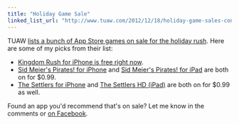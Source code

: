 ```yaml
---
title: "Holiday Game Sale"
linked_list_url: "http://www.tuaw.com/2012/12/18/holiday-game-sales-continue-kingdom-rush-2k-games-the-walking/"
---
```

<p>TUAW <a href="http://www.tuaw.com/2012/12/18/holiday-game-sales-continue-kingdom-rush-2k-games-the-walking/">lists a bunch of App Store games on sale for the holiday rush</a>. Here are some of my picks from their list:</p>
<ul>
<li><a href="http://target.georiot.com/Proxy.ashx?grid=9646&id=6PFrOqNV4B8&offerid=162397&type=3&subid=0&tmpid=3664&RD_PARM1=https%253A%252F%252Fitunes.apple.com%252Fca%252Fapp%252Fkingdom-rush%252Fid516378985%253Fmt%253D8%2526uo%253D4%2526partnerId%253D30" target="itunes_store">Kingdom Rush for iPhone is free right now</a>.</li>
<li><a href="http://target.georiot.com/Proxy.ashx?grid=9646&id=6PFrOqNV4B8&offerid=162397&type=3&subid=0&tmpid=3664&RD_PARM1=https%253A%252F%252Fitunes.apple.com%252Fca%252Fapp%252Fsid-meiers-pirates!%252Fid499794670%253Fmt%253D8%2526uo%253D4%2526partnerId%253D30" target="itunes_store">Sid Meier's Pirates! for iPhone</a> and <a href="http://target.georiot.com/Proxy.ashx?grid=9646&id=6PFrOqNV4B8&offerid=162397&type=3&subid=0&tmpid=3664&RD_PARM1=https%253A%252F%252Fitunes.apple.com%252Fca%252Fapp%252Fsid-meiers-pirates!-for-ipad%252Fid438635005%253Fmt%253D8%2526uo%253D4%2526partnerId%253D30" target="itunes_store">Sid Meier's Pirates! for iPad</a> are both on for $0.99.</li>
<li><a href="http://target.georiot.com/Proxy.ashx?grid=9646&id=6PFrOqNV4B8&offerid=162397&type=3&subid=0&tmpid=3664&RD_PARM1=https%253A%252F%252Fitunes.apple.com%252Fca%252Fapp%252Fthe-settlers%252Fid337938346%253Fmt%253D8%2526uo%253D4%2526partnerId%253D30" target="itunes_store">The Settlers for iPhone</a> and <a href="http://target.georiot.com/Proxy.ashx?grid=9646&id=6PFrOqNV4B8&offerid=162397&type=3&subid=0&tmpid=3664&RD_PARM1=https%253A%252F%252Fitunes.apple.com%252Fca%252Fapp%252Fthe-settlers-hd%252Fid371112669%253Fmt%253D8%2526uo%253D4%2526partnerId%253D30" target="itunes_store">The Settlers HD (iPad)</a> are both on for $0.99 as well.</li>
</ul>
<p>Found an app you'd recommend that's on sale? Let me know in the comments or <a href="https://www.facebook.com/farawaysocloseblog">on Facebook</a>.</p>
